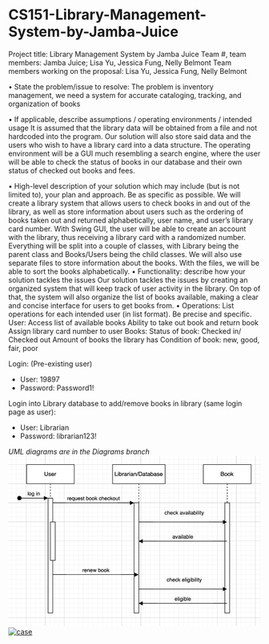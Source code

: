 # CS151-Library-Management-System-by-Jamba-Juice

Project title: Library Management System by Jamba Juice
Team #, team members: Jamba Juice; Lisa Yu, Jessica Fung, Nelly Belmont
Team members working on the proposal: Lisa Yu, Jessica Fung, Nelly Belmont


• State the problem/issue to resolve:
The problem is inventory management, we need a system for accurate cataloging, tracking, and organization of books

• If applicable, describe assumptions / operating environments / intended usage
	It is assumed that the library data will be obtained from a file and not hardcoded into the program. Our solution will also store said data and the users who wish to have a library card into a data structure. The operating environment will be a GUI much resembling a search engine, where the user will be able to check the status of books in our database and their own status of checked out books and fees.


• High-level description of your solution which may include (but is not limited to), your plan and approach.  Be as specific as possible.
We will create a library system that allows users to check books in and out of the library, as well as store information about users such as the ordering of books taken out and returned alphabetically, user name, and user’s library card number. With Swing GUI, the user will be able to create an account with the library, thus receiving a library card with a randomized number. Everything will be split into a couple of classes, with Library being the parent class and Books/Users being the child classes. We will also use separate files to store information about the books. With the files, we will be able to sort the books alphabetically.
• Functionality: describe how your solution tackles the issues
Our solution tackles the issues by creating an organized system that will keep track of user activity in the library. On top of that, the system will also organize the list of books available, making a clear and concise interface for users to get books from.
• Operations: List operations for each intended user (in list format).  Be precise and specific.
	User:
Access list of available books
Ability to take out book and return book
Assign library card number to user
	Books:
Status of book: Checked in/ Checked out
Amount of books the library has
Condition of book: new, good, fair, poor

Login:
(Pre-existing user)
- User: 19897
- Password: Password1!

Login into Library database to add/remove books in library (same login page as user):
- User: Librarian
- Password: librarian123!

*UML diagrams are in the Diagrams branch*
<a href="SequenceDiagram"><img src="Lisa - SequenceDiagram.png" alt="Description"></a>
<a href="CaseDiagram"><img src="Lisa - CaseDiagram.png" alt="case"></a>
